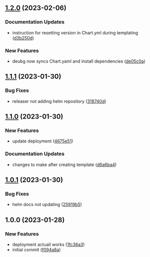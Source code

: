 ## [1.2.0](https://github.com/tr8team/helm-wrapper-template/compare/v1.1.1...v1.2.0) (2023-02-06)


### Documentation Updates

* instruction for resetting version in Chart.yml during templating ([d3b250d](https://github.com/tr8team/helm-wrapper-template/commit/d3b250d43d294320d42ca49e99db6c743a353e95))


### New Features

* deubg now syncs Chart.yaml and install dependencies ([de05c0a](https://github.com/tr8team/helm-wrapper-template/commit/de05c0a197c7163e4e0d0cc1e878e6c51c0fbe27))

## [1.1.1](https://github.com/tr8team/helm-wrapper-template/compare/v1.1.0...v1.1.1) (2023-01-30)


### Bug Fixes

* releaser not adding helm repository ([318740d](https://github.com/tr8team/helm-wrapper-template/commit/318740d46da0eb3cd6b49c861ccda9d5e49805bb))

## [1.1.0](https://github.com/tr8team/helm-wrapper-template/compare/v1.0.1...v1.1.0) (2023-01-30)


### New Features

* update deployment ([4675e51](https://github.com/tr8team/helm-wrapper-template/commit/4675e51114c721315584e024ff8fe1bd74057944))


### Documentation Updates

* changes to make after creating template ([d6a6ba4](https://github.com/tr8team/helm-wrapper-template/commit/d6a6ba4cc8cbec4595c8c8344d6b92e4198a17f1))

## [1.0.1](https://github.com/tr8team/helm-wrapper-template/compare/v1.0.0...v1.0.1) (2023-01-30)


### Bug Fixes

* helm docs not updating ([25919b5](https://github.com/tr8team/helm-wrapper-template/commit/25919b53d7e2a70f478703c373357a4b9af32e79))

## 1.0.0 (2023-01-28)


### New Features

* deployment actuall works ([1fc36a3](https://github.com/tr8team/helm-wrapper-template/commit/1fc36a388036176a787139c861543d95991afa5f))
* initial commit ([f094a8a](https://github.com/tr8team/helm-wrapper-template/commit/f094a8acf87f57e6a2edd8b2bfce192cd55a1fdf))
